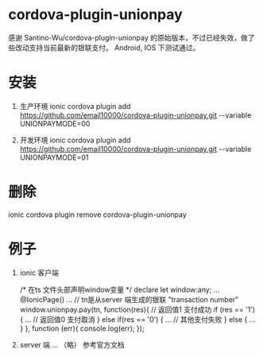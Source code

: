 # cordova-plugin-unionpay

 感谢 Santino-Wu/cordova-plugin-unionpay 的原始版本，不过已经失效，做了些改动支持当前最新的银联支付。
 Android, IOS 下测试通过。
 
# 安装
1. 生产环境
ionic cordova plugin add https://github.com/email10000/cordova-plugin-unionpay.git --variable UNIONPAYMODE=00

2. 开发环境
ionic cordova plugin add https://github.com/email10000/cordova-plugin-unionpay.git --variable UNIONPAYMODE=01

# 删除
ionic cordova plugin remove cordova-plugin-unionpay

# 例子
1. ionic 客户端

   /* 在ts 文件头部声明window变量 */ 
   declare let window:any;
   ...
   @IonicPage()
   ...
  // tn是从server 端生成的银联 "transaction number"
  window.unionpay.pay(tn, function(res){
    // 返回值1 支付成功
    if (res == '1') {
      ...
    // 返回值0 支付取消
    } else if(res == '0') {
      ...
    // 其他支付失败
    } else {
      ...
    }
  }, function (err){
    console.log(err);
  });

2. server 端
 ... （略） 参考官方文档

